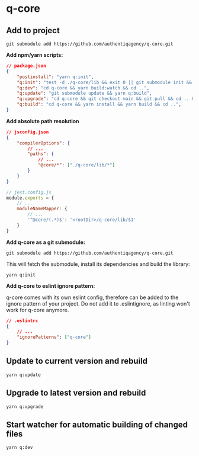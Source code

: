 # q-core

## Add to project

`git submodule add https://github.com/authentiqagency/q-core.git`

**Add npm/yarn scripts:**

```json
// package.json
{
    "postinstall": "yarn q:init",
    "q:init": "test -d ./q-core/lib && exit 0 || git submodule init && yarn q:update",
    "q:dev": "cd q-core && yarn build:watch && cd ..",
    "q:update": "git submodule update && yarn q:build",
    "q:upgrade": "cd q-core && git checkout main && git pull && cd .. && yarn q:build",
    "q:build": "cd q-core && yarn install && yarn build && cd ..",
}
```

**Add absolute path resolution**

```json
// jsconfig.json
{
    "compilerOptions": {
        // ...
        "paths": {
            // ...
            "@core/*": ["./q-core/lib/*"]
        }
    }
}
```

```javascript
// jest.config.js
module.exports = {
    // ...
    moduleNameMapper: {
        // ...
        '^@core/(.*)$': '<rootDir>/q-core/lib/$1'
    }
}
```

**Add q-core as a git submodule:**

`git submodule add https://github.com/authentiqagency/q-core.git`

This will fetch the submodule, install its dependencies and build the library:

`yarn q:init`

**Add q-core to eslint ignore pattern:**

q-core comes with its own eslint config, therefore can be added to the ignore pattern of your project. Do not add it to .eslintignore, as linting won't work for q-core anymore.

```json
// .eslintrc
{
    // ...
    "ignorePatterns": ["q-core"]
}
```

## Update to current version and rebuild

`yarn q:update`

## Upgrade to latest version and rebuild

`yarn q:upgrade`

## Start watcher for automatic building of changed files

`yarn q:dev`
